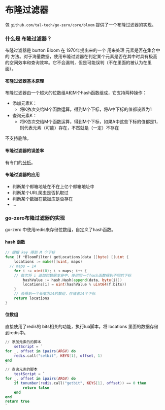 # 布隆过滤器

包 `github.com/tal-tech/go-zero/core/bloom` 提供了一个布隆过滤器的实现。



### 什么是 布隆过滤器？

布隆过滤器是 burton Bloom 在 1970年提出来的一个 用来处理 元素是否在集合中的 方法。对于海量数据，使用布隆过滤器在判定某个元素是否在其中时具有极高的空间效率和查询效率。它不会漏判，但是可能误判（不在里面的被认为在里面）。



#### 布隆过滤器基本原理

布隆过滤器由一个超大的位数组A和M个hash函数组成，它支持两种操作：

- 添加元素K：
  - 将K依次交给M个函数运算，得到M个下标，将A中下标的值都设置为1
- 查询元素K：
  - 将K依次交给M个函数运算，得到M个下标，如果A中这些下标的值都是1，则代表元素（可能）存在，不然就是（一定）不存在

不支持删除。



#### 布隆过滤器的误差率

有专门的[分析](http://pages.cs.wisc.edu/~cao/papers/summary-cache/node8.html)。



#### 布隆过滤器的应用

- 判断某个邮箱地址在不在上亿个邮箱地址中
- 判断某个URL爬虫是否扒取过
- 判断某个数据在数据库是否存在
- ...



### go-zero布隆过滤器的实现

go-zero 中使用redis来存储位数组，自定义了hash函数。



#### hash 函数

```go
// 根据 key 得到 M 个下标
func (f *BloomFilter) getLocations(data []byte) []uint {
	locations := make([]uint, maps)
  // maps = 14
	for i := uint(0); i < maps; i++ {
    // 每次将 i 追加到数据本身中，使用同一个hash函数得到不同的下标
		hashValue := hash.Hash(append(data, byte(i)))
		locations[i] = uint(hashValue % uint64(f.bits))
	}
	// 会得到一个长度为14的数组，存储者14个下标
	return locations
}
```



#### 位数组

直接使用了redis的 bits相关的功能，执行lua脚本，将 locations 里面的数据存储到redis中。

```lua
// 添加元素的的脚本
	setScript = `
for _, offset in ipairs(ARGV) do
	redis.call("setbit", KEYS[1], offset, 1)
end
`
// 查询元素的脚本
	testScript = `
for _, offset in ipairs(ARGV) do
	if tonumber(redis.call("getbit", KEYS[1], offset)) == 0 then
		return false
	end
end
return true
`
```

